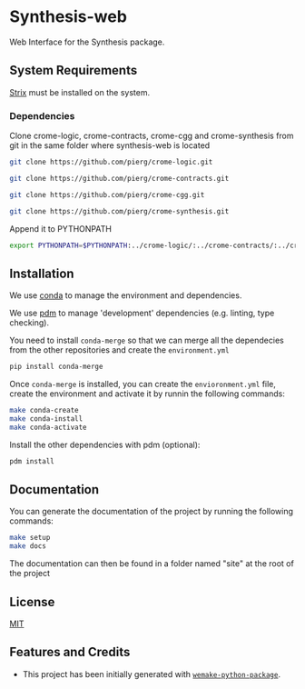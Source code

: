 # Synthesis-web

Web Interface for the Synthesis package.

## System Requirements

[Strix](https://strix.model.in.tum.de) must be installed on the system.

### Dependencies

Clone crome-logic, crome-contracts, crome-cgg and crome-synthesis from git in the same
folder where synthesis-web is located

```bash
git clone https://github.com/pierg/crome-logic.git
```

```bash
git clone https://github.com/pierg/crome-contracts.git
```

```bash
git clone https://github.com/pierg/crome-cgg.git
```

```bash
git clone https://github.com/pierg/crome-synthesis.git
```

Append it to PYTHONPATH

```bash
export PYTHONPATH=$PYTHONPATH:../crome-logic/:../crome-contracts/:../crome-cgg/:../crome-synthesis/
```

## Installation

We use
[conda](https://docs.conda.io/projects/conda/en/latest/user-guide/install/index.html) to
manage the environment and dependencies.

We use [pdm](https://github.com/pdm-project/pdm) to manage 'development'
dependencies (e.g. linting, type checking).


You need to install `conda-merge` so that we can merge all the dependecies from the other repositories and create the `environment.yml`
```bash
pip install conda-merge
```

Once `conda-merge` is installed, you can create the `envioronment.yml` file, create the environment and activate it by runnin the following commands:
```bash
make conda-create
make conda-install
make conda-activate
```

Install the other dependencies with pdm (optional):

```bash
pdm install
```

## Documentation

You can generate the documentation of the project by running the following commands:

```bash
make setup
make docs
```

The documentation can then be found in a folder named "site" at the root of the project

## License

[MIT](https://github.com/piergiuseppe/crome-synthesis/blob/master/LICENSE)

## Features and Credits

- This project has been initially generated with
  [`wemake-python-package`](https://github.com/wemake-services/wemake-python-package).
